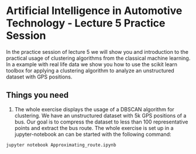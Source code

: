 # Artificial Intelligence in Automotive Technology - Lecture 5 Practice Session

In the practice session of lecture 5 we will show you and introduction to the practical usage of clustering algorithms from the classical machine learning. In a example with real life data we show you how to use the scikit learn toolbox for applying a clustering algorithm to analyze an unstructured dataset with GPS positions.



## Things you need

1. The whole exercise displays the usage of a DBSCAN algorithm for clustering. We have an unstructured dataset with 5k GPS positions of a bus.
Our goal is to compress the dataset to less than 100 representative points and extract the bus route. The whole exercise is set up in a jupyter-notebook an can be started with the following command:

```
jupyter notebook Approximating_route.ipynb
```
